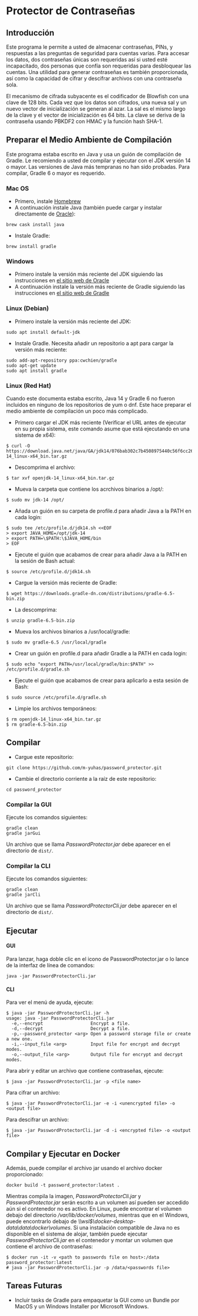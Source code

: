 # Protector de Contraseñas
## Introducción
Este programa le permite a usted de almacenar contraseñas, PINs, y respuestas a
las preguntas de seguridad para cuentas varias.  Para accesar los datos, dos
contraseñas únicas son requeridas así si usted esté incapacitado, dos personas
que confía son requeridas para desbloquear las cuentas.  Una utilidad para
generar contraseñas es también proporcionada, así como la capacidad de cifrar y
descifrar archivos con una contraseña sola.

El mecanismo de cifrada subyacente es el codificador de Blowfish con una clave
de 128 bits.  Cada vez que los datos son cifrados, una nueva sal y un nuevo
vector de inicialización se generan al azar.  La sal es el mismo largo de la
clave y el vector de inicialización es 64 bits.  La clave se deriva de la
contraseña usando PBKDF2 con HMAC y la función hash SHA-1.

## Preparar el Medio Ambiente de Compilación
Este programa estaba escrito en Java y usa un guión de compilación de Gradle.
Le recomiendo a usted de compilar y ejecutar con el JDK versión 14 o mayor.
Las versiones de Java más tempranas no han sido probadas.  Para compilar, Gradle
6 o mayor es requerido.

### Mac OS
* Primero, instale [Homebrew](https://brew.sh)
* A continuación instale Java (también puede cargar y instalar directamente de [Oracle](https://www.oracle.com/java/technologies/javase-downloads.html)):

```
brew cask install java
```

* Instale Gradle:

```
brew install gradle
```

### Windows
* Primero instale la versión más reciente del JDK siguiendo las instrucciones en
    [el sitio web de Oracle](https://www.oracle.com/java/technologies/javase-jdk14-downloads.html)
* A continuación instale la versión más reciente de Gradle siguiendo las
    instrucciones en [el sitio web de Gradle](https://gradle.org/install/)

### Linux (Debian)
* Primero instale la versión más reciente del JDK:

```
sudo apt install default-jdk
```

* Instale Gradle.  Necesita añadir un repositorio a apt para cargar la versión
    más reciente:

```
sudo add-apt-repository ppa:cwchien/gradle
sudo apt-get update
sudo apt install gradle
```

### Linux (Red Hat)
Cuando este documenta estaba escrito, Java 14 y Gradle 6 no fueron incluidos en
ninguno de los repositorios de yum o dnf.  Este hace preparar el medio ambiente
de compilación un poco más complicado.


* Primero cargar el JDK más reciente (Verificar el URL antes de ejecutar en su 
    propia sistema, este comando asume que está ejecutando en una sistema de
    x64):

```
$ curl -O https://download.java.net/java/GA/jdk14/076bab302c7b4508975440c56f6cc26a/36/GPL/openjdk-14_linux-x64_bin.tar.gz
```

* Descomprima el archivo:

```
$ tar xvf openjdk-14_linux-x64_bin.tar.gz
```

* Mueva la carpeta que contiene los acrchivos binarios a /opt/:

```
$ sudo mv jdk-14 /opt/
```

* Añada un guión en su carpeta de profile.d para añadir Java a la PATH en cada
    login:

```
$ sudo tee /etc/profile.d/jdk14.sh <<EOF
> export JAVA_HOME=/opt/jdk-14
> export PATH=\$PATH:\$JAVA_HOME/bin
> EOF
```

* Ejecute el guión que acabamos de crear para añadir Java a la PATH en la sesión
    de Bash actual:

```
$ source /etc/profile.d/jdk14.sh
```

* Cargue la versión más reciente de Gradle:

```
$ wget https://downloads.gradle-dn.com/distributions/gradle-6.5-bin.zip
```

* La descomprima:

```
$ unzip gradle-6.5-bin.zip
```

* Mueva los archivos binarios a /usr/local/gradle:

```
$ sudo mv gradle-6.5 /usr/local/gradle
```

* Crear un guión en profile.d para añadir Gradle a la PATH en cada login:

```
$ sudo echo "export PATH=/usr/local/gradle/bin:$PATH" >> /etc/profile.d/gradle.sh
```

* Ejecute el guión que acabamos de crear para aplicarlo a esta sesión de Bash:

```
$ sudo source /etc/profile.d/gradle.sh
```

* Limpie los archivos temporáneos:

```
$ rm openjdk-14_linux-x64_bin.tar.gz
$ rm gradle-6.5-bin.zip
```

## Compilar
* Cargue este repositorio:

```
git clone https://github.com/m-yuhas/password_protector.git
```

* Cambie el directorio corriente a la raíz de este repositorio:

```
cd password_protector
```

### Compilar la GUI
Ejecute los comandos siguientes:

```
gradle clean
gradle jarGui
```

Un archivo que se llama *PasswordProtector.jar* debe aparecer en el directorio
de ```dist/```.

### Compilar la CLI
Ejecute los comandos siguientes:

```
gradle clean
gradle jarCli
```

Un archivo que se llama *PasswordProtectorCli.jar* debe aparecer en el
directorio de ```dist/```.

## Ejecutar
#### GUI
Para lanzar, haga doble clic en el icono de PasswordProtector.jar o lo lance de
la interfaz de línea de comandos:

```
java -jar PasswordProtectorCli.jar
```

#### CLI
Para ver el menú de ayuda, ejecute:

```
$ java -jar PasswordProtectorCli.jar -h
usage: java -jar PasswordProtectorCli.jar
  -e,--encrypt                  Encrypt a file.
  -d,--decrypt                  Decrypt a file.
  -p,--password_protector <arg> Open a password storage file or create a new one.
  -i,--input_file <arg>         Input file for encrypt and decrypt modes.
  -o,--output_file <arg>        Output file for encrypt and decrypt modes.
```

Para abrir y editar un archivo que contiene contraseñas, ejecute:

```
$ java -jar PasswordProtectorCli.jar -p <file name>
```

Para cifrar un archivo:

```
$ java -jar PasswordProtectorCli.jar -e -i <unencrypted file> -o <output file>
```

Para descifrar un archivo:

```
$ java -jar PasswordProtectorCli.jar -d -i <encrypted file> -o <output file>
```

## Compilar y Ejecutar en Docker
Además, puede compilar el archivo jar usando el archivo docker proporcionado:

```
docker build -t password_protector:latest .
```

Mientras compila la imagen, *PasswordProtectorCli.jar* y
*PasswordProtector.jar* serán escrito a un volumen así pueden ser accedido aún
si el contenedor no es activo.  En Linux, puede encontrar el volumen debajo
del directorio */var/lib/docker/volumes*, mientras que en el Windows, puede
encontrarlo debajo de *\\\\wsl$\docker-desktop-data\data\docker\volumes*.  Si
una instalación compatible de Java no es disponible en el sistema de alojar,
también puede ejecutar *PasswordProtectorCli.jar* en el contenedor y montar un
volumen que contiene el archivo de contraseñas:

```
$ docker run -it -v <path to passwords file on host>:/data password_protector:latest
# java -jar PasswordProtectorCli.jar -p /data/<passwords file>
```

## Tareas Futuras
- Incluir tasks de Gradle para empaquetar la GUI como un Bundle por MacOS y un
    Windows Installer por Microsoft Windows.

